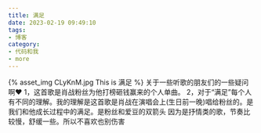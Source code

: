```yaml
---
title: 满足
date: 2023-02-19 09:49:10
tags:
- 博客
category:
- 代码和我
- more
---
```

{% asset_img CLyKnM.jpg This is 满足 %}
关于一些听歌的朋友们的一些疑问啊❤
1，这首歌是肖战粉丝为他打榜砸钱赢来的个人单曲。
2，对于“满足”每个人有不同的理解。我的理解是这首歌是肖战在演唱会上(生日前一晚)唱给粉丝的。是我们和他成长过程中的满足。是粉丝和爱豆的双箭头
因为是抒情类的歌，节奏比较慢，舒缓一些。所以不喜欢也别伤害